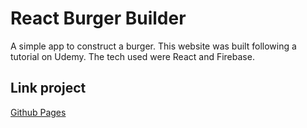 # React Burger Builder

A simple app to construct a burger. This website was built following a tutorial on Udemy. The tech used were React and Firebase.

## Link project

[Github Pages](https://herosimo.github.io/react-burger-builder/)
